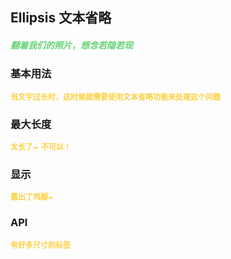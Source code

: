 ## Ellipsis 文本省略
<h5 style="color: #66d476">翻着我们的照片，想念若隐若现</h5>

<script setup>
    import BasicDemo from '../demo/basic_demo.vue'
    import LengthDemo from '../demo/length_demo.vue'
    import ShowDemo from '../demo/show_demo.vue'
    import Preview from '../../../src/components/preview.vue'
</script>

### 基本用法
<p style="color: #ffcf3f; font-size: 12px; font-weight: 900;">当文字过长时，这时候就需要使用文本省略功能来处理这个问题</p>
<BasicDemo />
<Preview comp="ellipsis" demo="basic_demo" />

### 最大长度
<p style="color: #ffcf3f; font-size: 12px; font-weight: 900;">太长了~ &nbsp;不可以！</p>
<LengthDemo />
<Preview comp="ellipsis" demo="length_demo" />

### 显示
<p style="color: #ffcf3f; font-size: 12px; font-weight: 900;">露出了鸡脚~</p>
<ShowDemo />
<Preview comp="ellipsis" demo="show_demo" />

<!-- API表格 -->
### API
<p style="color: #ffcf3f; font-size: 12px; font-weight: 900;">有好多尺寸的标签</p>
<script setup>
    import ApiTable from '../../../src/components/api_table.vue'
    const data = {
        columns: [
            {
                title: '名称'
            },
            {
                title: '类型'
            },
            {
                title: '默认值'
            },
            {
                title: '说明'
            }
        ],
        item: [
            {
                name: 'full-text',
                type: 'String',
                default: 'null',
                explain: '内容'
            },
            {
                name: 'max-length',
                type: 'Number',
                default: '30',
                explain: '文本长度'
            },
			{
				name: 'show-full-text',
				type: 'Boolean',
				default: 'false | true',
				explain: '是否显示'
			}
        ]
  }
</script>
<ApiTable :data="data" />


